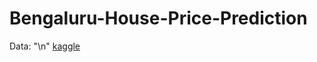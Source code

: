 # Bengaluru-House-Price-Prediction

Data: "\n"
[kaggle](https://www.kaggle.com/datasets/amitabhajoy/bengaluru-house-price-data)
